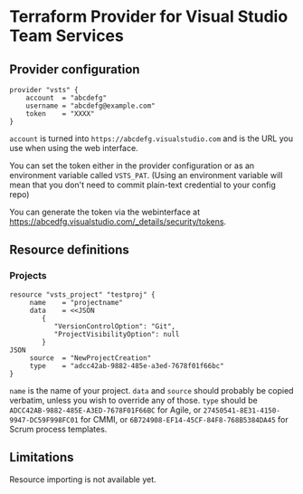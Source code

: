 Terraform Provider for Visual Studio Team Services
==================================================

Provider configuration
----------------------

```
provider "vsts" {
    account  = "abcdefg"
    username = "abcdefg@example.com"
    token    = "XXXX"
}
```

`account` is turned into `https://abcdefg.visualstudio.com` and is the URL you use when using the web interface.

You can set the token either in the provider configuration or as an environment variable called `VSTS_PAT`. (Using an environment variable will mean that you don't need to commit plain-text credential to your config repo)

You can generate the token via the webinterface at <https://abcedfg.visualstudio.com/_details/security/tokens>.


Resource definitions
--------------------

### Projects
```
resource "vsts_project" "testproj" {
     name    = "projectname"
     data    = <<JSON
        {
           "VersionControlOption": "Git",
           "ProjectVisibilityOption": null
        }
JSON
     source  = "NewProjectCreation"
     type    = "adcc42ab-9882-485e-a3ed-7678f01f66bc"
}
```

`name` is the name of your project.
`data` and `source` should probably be copied verbatim, unless you wish to override any of those.
`type` should be `ADCC42AB-9882-485E-A3ED-7678F01F66BC` for Agile, or `27450541-8E31-4150-9947-DC59F998FC01` for
CMMI, or `6B724908-EF14-45CF-84F8-768B5384DA45` for Scrum process templates.

Limitations
-----------

Resource importing is not available yet.

